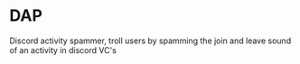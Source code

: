 # DAP
Discord activity spammer, troll users by spamming the join and leave sound of an activity in discord VC's
